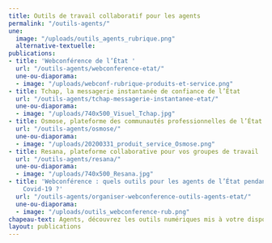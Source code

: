 ```yaml
---
title: Outils de travail collaboratif pour les agents
permalink: "/outils-agents/"
une:
  image: "/uploads/outils_agents_rubrique.png"
  alternative-textuelle: 
publications:
- title: 'Webconférence de l’État '
  url: "/outils-agents/webconference-etat/"
  une-ou-diaporama:
  - image: "/uploads/webconf-rubrique-produits-et-service.png"
- title: Tchap, la messagerie instantanée de confiance de l’État
  url: "/outils-agents/tchap-messagerie-instantanee-etat/"
  une-ou-diaporama:
  - image: "/uploads/740x500_Visuel_Tchap.jpg"
- title: Osmose, plateforme des communautés professionnelles de l’État
  url: "/outils-agents/osmose/"
  une-ou-diaporama:
  - image: "/uploads/20200331_produit_service_Osmose.png"
- title: Resana, plateforme collaborative pour vos groupes de travail
  url: "/outils-agents/resana/"
  une-ou-diaporama:
  - image: "/uploads/740x500_Resana.jpg"
- title: 'Webconférence : quels outils pour les agents de l’État pendant la crise
    Covid-19 ?'
  url: "/outils-agents/organiser-webconference-outils-agents-etat/"
  une-ou-diaporama:
  - image: "/uploads/outils_webconference-rub.png"
chapeau-text: Agents, découvrez les outils numériques mis à votre disposition par la DINUM, en interministériel, pour faciliter le travail en équipe et à distance.
layout: publications
---
```


